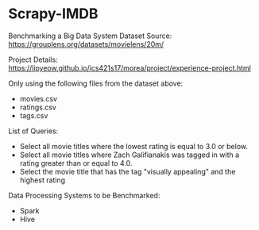 # Scrapy-IMDB
Benchmarking a Big Data System
Dataset Source: https://grouplens.org/datasets/movielens/20m/

Project Details: https://lipyeow.github.io/ics421s17/morea/project/experience-project.html

Only using the following files from the dataset above:
* movies.csv
* ratings.csv
* tags.csv

List of Queries:
* Select all movie titles where the lowest rating is equal to 3.0 or below.
* Select all movie titles where Zach Galifianakis was tagged in with a rating greater than or equal to 4.0.
* Select the movie title that has the tag "visually appealing" and the highest rating

Data Processing Systems to be Benchmarked:
* Spark
* Hive
